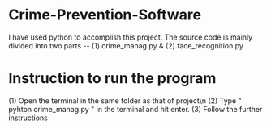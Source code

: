 # Crime-Prevention-Software
I have used python to accomplish this project. The source code is mainly divided into two parts -- (1) crime_manag.py  &amp; (2) face_recognition.py
# Instruction to run the program
(1) Open the terminal in the same folder as that of project\n
(2) Type " pyhton crime_manag.py " in the terminal and hit enter.
(3) Follow the further instructions 
